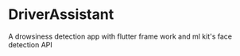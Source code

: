 # DriverAssistant
A drowsiness detection app with flutter frame work and ml kit's face detection API
